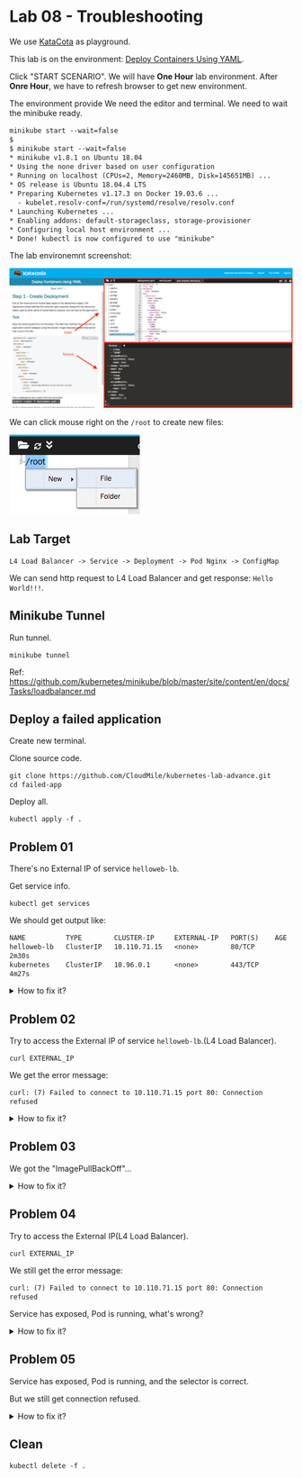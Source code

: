 # Lab 08 - Troubleshooting

We use [KataCota](https://www.katacoda.com/) as playground.

This lab is on the environment: [Deploy Containers Using YAML](https://www.katacoda.com/courses/kubernetes/creating-kubernetes-yaml-definitions).

Click "START SCENARIO". We will have __One Hour__ lab environment. After __Onre Hour__, we have to refresh browser to get new environment.

The environment provide We need the editor and terminal. We need to wait the minibuke ready.

```
minikube start --wait=false
$
$ minikube start --wait=false
* minikube v1.8.1 on Ubuntu 18.04
* Using the none driver based on user configuration
* Running on localhost (CPUs=2, Memory=2460MB, Disk=145651MB) ...
* OS release is Ubuntu 18.04.4 LTS
* Preparing Kubernetes v1.17.3 on Docker 19.03.6 ...
  - kubelet.resolv-conf=/run/systemd/resolve/resolv.conf
* Launching Kubernetes ...
* Enabling addons: default-storageclass, storage-provisioner
* Configuring local host environment ...
* Done! kubectl is now configured to use "minikube"
```

The lab environemnt screenshot:

![](katacoda/01.png)


We can click mouse right on the `/root` to create new files:

![](katacoda/02.png)

## Lab Target

```
L4 Load Balancer -> Service -> Deployment -> Pod Nginx -> ConfigMap
```

We can send http request to L4 Load Balancer and get response: `Hello World!!!`.

## Minikube Tunnel

Run tunnel.

```
minikube tunnel
```

Ref: https://github.com/kubernetes/minikube/blob/master/site/content/en/docs/Tasks/loadbalancer.md

## Deploy a failed application

Create new terminal.

Clone source code.

```
git clone https://github.com/CloudMile/kubernetes-lab-advance.git
cd failed-app
```

Deploy all.

```
kubectl apply -f .
```

## Problem 01

There's no External IP of service `helloweb-lb`.

Get service info.

```
kubectl get services
```

We should get output like:

```
NAME          TYPE        CLUSTER-IP     EXTERNAL-IP   PORT(S)    AGE
helloweb-lb   ClusterIP   10.110.71.15   <none>        80/TCP     2m30s
kubernetes    ClusterIP   10.96.0.1      <none>        443/TCP    4m27s
```

<details>
  <summary>How to fix it?</summary>

Edit `service.yaml`, add `type: LoadBalancer`.

```
apiVersion: v1
kind: Service
metadata:
  name: helloweb-lb
spec:
  selector:
    app: notfound
  ports:
  - port: 80
    targetPort: 8080
    protocol: TCP
  type: LoadBalancer
```

Update service.

```
kubectl apply -f service.yaml
```

Get External IP of service `helloweb-lb`.

```
kubectl get services
```

We should get output like:

```
NAME          TYPE           CLUSTER-IP     EXTERNAL-IP    PORT(S)          AGE
helloweb-lb   LoadBalancer   10.110.71.15   10.110.71.15   80:32064/TCP     25m
kubernetes    ClusterIP      10.96.0.1      <none>         443/TCP          27m
```

We get the External IP of service `helloweb-lb`: `10.110.71.15`.

</details>

## Problem 02

Try to access the External IP of service `helloweb-lb`.(L4 Load Balancer).

```
curl EXTERNAL_IP
```

We get the error message:

```
curl: (7) Failed to connect to 10.110.71.15 port 80: Connection refused
```

<details>
  <summary>How to fix it?</summary>

Check the Pod is runiing.

```
kubectl get pod
```

We get below:

```
NAME                     READY   STATUS              RESTARTS   AGE
nginx-6cbc899cd6-28xs5   0/1     ContainerCreating   0          28m
```

Check the pod events:

```
kubectl describe pod nginx-6cbc899cd6-28xs5
```

We get the evernts:

```
...

Events:
  Type     Reason       Age                From               Message
  ----     ------       ----               ----               -------
  Normal   Scheduled    90s                default-scheduler  Successfully assigned default/nginx-6cbc899cd6-28xs5 to minikube
  Warning  FailedMount  26s (x8 over 90s)  kubelet, minikube  MountVolume.SetUp failed for volume "nginx-html" : configmap "nginx-html-notfound" not found
```

It seems the pod mount volume fail.

Edit `app.yaml`, fixed the ConfigMap name form `nginx-html-notfound` to `nginx-html`.

```
apiVersion: apps/v1
kind: Deployment
metadata:
  labels:
    app: nginx
  name: nginx
spec:
  replicas: 1
  selector:
    matchLabels:
      app: nginx
  template:
    metadata:
      labels:
        app: nginx
    spec:
      containers:
      - image: nginx:notfound
        name: nginx
        volumeMounts:
          - mountPath: /usr/share/nginx/html
            name: nginx-html
      volumes:
      - name: nginx-html
        configMap:
          name: nginx-html
```

Update deployment.

```
kubectl apply -f app.yaml
```

Check the pod status:

```
kubectl get pod
```

We get the below:

```
NAME                     READY   STATUS              RESTARTS   AGE
nginx-6cbc899cd6-28xs5   0/1     ContainerCreating   0          4m47s
nginx-8bd88c84d-vg2b9    0/1     ImagePullBackOff    0          35s
```

There's "ImagePullBackOff"...

</details>

## Problem 03

We got the "ImagePullBackOff"...

<details>
  <summary>How to fix it?</summary>

"ImagePullBackOff" means kubernetes can not pull the container image.

Edit `app.yaml`, fixed the image name form `nginx:notfound` to `nginx`.

```
apiVersion: apps/v1
kind: Deployment
metadata:
  labels:
    app: nginx
  name: nginx
spec:
  replicas: 1
  selector:
    matchLabels:
      app: nginx
  template:
    metadata:
      labels:
        app: nginx
    spec:
      containers:
      - image: nginx
        name: nginx
        volumeMounts:
          - mountPath: /usr/share/nginx/html
            name: nginx-html
      volumes:
      - name: nginx-html
        configMap:
          name: nginx-html
```

Update deployment.

```
kubectl apply -f app.yaml
```

Check the pod status:

```
kubectl get pod
```

We get below, looks good:

```
NAME                    READY   STATUS    RESTARTS   AGE
nginx-bf84b5877-m6xpr   1/1     Running   0          21s
```

</details>

## Problem 04

Try to access the External IP(L4 Load Balancer).

```
curl EXTERNAL_IP
```

We still get the error message:

```
curl: (7) Failed to connect to 10.110.71.15 port 80: Connection refused
```

Service has exposed, Pod is running, what's wrong?

<details>
  <summary>How to fix it?</summary>

Check the service endpoints:

```
kubectl describe service helloweb-lb
```

We get below:

```
Name:                     helloweb-lb
Namespace:                default
Labels:                   <none>
Annotations:              kubectl.kubernetes.io/last-applied-configuration:
                            {"apiVersion":"v1","kind":"Service","metadata":{"annotations":{},"name":"helloweb-lb","namespace":"default"},"
spec":{"ports":[{"port":80,"...
Selector:                 app=notfound
Type:                     LoadBalancer
IP:                       10.108.145.110
LoadBalancer Ingress:     10.108.145.110
Port:                     <unset>  80/TCP
TargetPort:               8080/TCP
NodePort:                 <unset>  31234/TCP
Endpoints:                <none>
Session Affinity:         None
External Traffic Policy:  Cluster
Events:                   <none>
```

The Endpoints is `<none>`. It means the server can not select pods as backend.

Edit `service.yaml`, change the selector `app: notfound` to `app: nginx`.

```
apiVersion: v1
kind: Service
metadata:
  name: helloweb-lb
spec:
  selector:
    app: nginx
  ports:
  - port: 80
    targetPort: 8080
    protocol: TCP
  type: LoadBalancer
```

Update service.

```
kubectl apply -f service.yaml
```

Check the service endpoints:

```
kubectl describe service helloweb-lb
```

We get below:

```
Name:                     helloweb-lb
Namespace:                defaultLabels:                   <none>
Annotations:              kubectl.kubernetes.io/last-applied-configuration:                            {"apiVersion":"v1","kind":"Service","metadata":{"annotations":{},"name":"helloweb-lb","namespace":"default"},"
spec":{"ports":[{"port":80,"...
Selector:                 app=nginx
Type:                     LoadBalancer
IP:                       10.108.145.110
LoadBalancer Ingress:     10.108.145.110
Port:                     <unset>  80/TCP
TargetPort:               8080/TCP
NodePort:                 <unset>  31234/TCP
Endpoints:                172.18.0.5:8080
Session Affinity:         None
External Traffic Policy:  Cluster
Events:                   <none>
```

Try to access the External IP(L4 Load Balancer).

```
curl EXTERNAL_IP
```

We still get the error message:

```
curl: (7) Failed to connect to 10.110.71.15 port 80: Connection refused
```

</details>

## Problem 05

Service has exposed, Pod is running, and the selector is correct.

But we still get connection refused.

<details>
  <summary>How to fix it?</summary>

Service is mapping expose port and container port.

The nginx container is listening on `80` port.

Edit `deployment.yaml`, change `targetPort: 8080` to `targetPort: 80`.

```
apiVersion: v1
kind: Service
metadata:
  name: helloweb-lb
spec:
  selector:
    app: nginx
  ports:
  - port: 80
    targetPort: 80
    protocol: TCP
  type: LoadBalancer
```

Update service.

```
kubectl apply -f service.yaml
```

Try to access the External IP(L4 Load Balancer).

```
curl EXTERNAL_IP
```

We get `Hello World!!!`, congratulation!

</details>

## Clean

```
kubectl delete -f .
```
